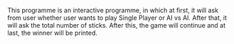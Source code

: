 This programme is an interactive programme, in which at first, it will ask from user whether user wants to play Single Player or AI vs AI. After that, it will ask the total number of sticks. After this, the game will continue and at last, the winner will be printed. 
